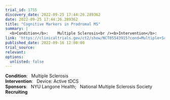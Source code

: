 ```yaml
---
trial_id: 1755
discovery_date: 2022-09-25 17:44:26.289362
date: 2022-09-25 17:44:26.289362
title: "Cognitive Markers in Prodromal MS"
summary: |
  <b>Condition</b>:    Multiple Sclerosis<br /><b>Intervention</b>:    Device: Active tDCS<br /><b>Sponsors</b>:    NYU Langone Health;   National Multiple Sclerosis Society<br /><b>Recruiting</b>
link: 'https://clinicaltrials.gov/ct2/show/NCT05543915?cond=Multiple+Sclerosis&sfpd_d=14&sel_rss=new14'
published_date: 2022-09-16 12:00:00
trial_source: 
relevant: 
options:
  unlisted: false
---
```

<b>Condition</b>:    Multiple Sclerosis<br /><b>Intervention</b>:    Device: Active tDCS<br /><b>Sponsors</b>:    NYU Langone Health;   National Multiple Sclerosis Society<br /><b>Recruiting</b>
